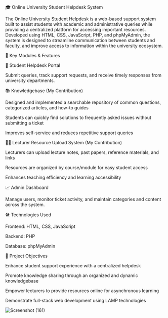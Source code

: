 🎓 Online University Student Helpdesk System

The Online University Student Helpdesk is a web-based support system built to assist students with academic and administrative queries while providing a centralized platform for accessing important resources. Developed using HTML, CSS, JavaScript, PHP, and phpMyAdmin, the system is designed to streamline communication between students and faculty, and improve access to information within the university ecosystem.

🌟 Key Modules & Features

📨 Student Helpdesk Portal

Submit queries, track support requests, and receive timely responses from university departments.

📚 Knowledgebase (My Contribution)

Designed and implemented a searchable repository of common questions, categorized articles, and how-to guides

Students can quickly find solutions to frequently asked issues without submitting a ticket

Improves self-service and reduces repetitive support queries

👨‍🏫 Lecturer Resource Upload System (My Contribution)

Lecturers can upload lecture notes, past papers, reference materials, and links

Resources are organized by course/module for easy student access

Enhances teaching efficiency and learning accessibility

📈 Admin Dashboard

Manage users, monitor ticket activity, and maintain categories and content across the system.

🛠️ Technologies Used

Frontend: HTML, CSS, JavaScript

Backend: PHP

Database: phpMyAdmin

🎯 Project Objectives

Enhance student support experience with a centralized helpdesk

Promote knowledge sharing through an organized and dynamic knowledgebase

Empower lecturers to provide resources online for asynchronous learning

Demonstrate full-stack web development using LAMP technologies


![Screenshot (161)](https://github.com/Nipuni002/University_Students_Online_Helpdesk/assets/173162987/d74ae573-532f-425c-82b3-5c27f69ed198)
